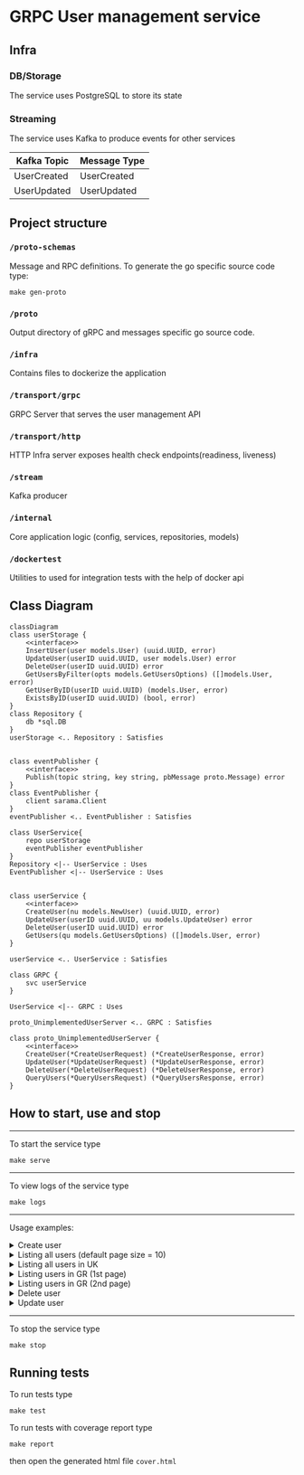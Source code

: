 # GRPC User management service 

## Infra

### DB/Storage

The service uses PostgreSQL to store its state

### Streaming

The service uses Kafka to produce events for other services

| Kafka Topic              | Message Type |
|--------------------------| ------------- |
| UserCreated   | UserCreated |
| UserUpdated        | UserUpdated |

## Project structure

### `/proto-schemas`
Message and RPC definitions.
To generate the go specific source code type:
```shell
make gen-proto
```
### `/proto`
Output directory of gRPC and messages specific go source code.
### `/infra`
Contains files to dockerize the application
### `/transport/grpc`
GRPC Server that serves the user management API 
### `/transport/http`
HTTP Infra server exposes health check endpoints(readiness, liveness)  
### `/stream`
Kafka producer
### `/internal`
Core application logic (config, services, repositories, models)
### `/dockertest`
Utilities to used for integration tests with the help of docker api

## Class Diagram
```mermaid
classDiagram
class userStorage {
    <<interface>>
    InsertUser(user models.User) (uuid.UUID, error)
    UpdateUser(userID uuid.UUID, user models.User) error
    DeleteUser(userID uuid.UUID) error
    GetUsersByFilter(opts models.GetUsersOptions) ([]models.User, error)
    GetUserByID(userID uuid.UUID) (models.User, error)
    ExistsByID(userID uuid.UUID) (bool, error)
}
class Repository {
    db *sql.DB
}
userStorage <.. Repository : Satisfies


class eventPublisher {
    <<interface>>
    Publish(topic string, key string, pbMessage proto.Message) error
}
class EventPublisher {
    client sarama.Client
}
eventPublisher <.. EventPublisher : Satisfies

class UserService{
    repo userStorage
    eventPublisher eventPublisher
}
Repository <|-- UserService : Uses
EventPublisher <|-- UserService : Uses


class userService {
    <<interface>>
    CreateUser(nu models.NewUser) (uuid.UUID, error)
    UpdateUser(userID uuid.UUID, uu models.UpdateUser) error
	DeleteUser(userID uuid.UUID) error
	GetUsers(qu models.GetUsersOptions) ([]models.User, error)
}

userService <.. UserService : Satisfies

class GRPC {
    svc userService
}

UserService <|-- GRPC : Uses

proto_UnimplementedUserServer <.. GRPC : Satisfies

class proto_UnimplementedUserServer {
    <<interface>>
    CreateUser(*CreateUserRequest) (*CreateUserResponse, error)
	UpdateUser(*UpdateUserRequest) (*UpdateUserResponse, error)
	DeleteUser(*DeleteUserRequest) (*DeleteUserResponse, error)
	QueryUsers(*QueryUsersRequest) (*QueryUsersResponse, error)
}

```


## How to start, use and stop
***
To start the service type
```shell
make serve
```

***

To view logs of the service type
```shell
make logs
```

***
Usage examples:


<details>
<summary>Create user</summary>

```shell
$ grpcurl -d '{"email":"user1@mail.com","first_name":"user1_name","last_name":"user1_lname","nickname":"user1_nkname","password":"secret","country":"GR"}' -plaintext localhost:50000 services.user.User/CreateUser
{
  "userId": "166f7137-8884-42ab-90b2-1c2d77fc1037"
}
```
</details>

<details>
<summary>Listing  all users (default page size = 10)</summary>

```shell
$ grpcurl -d '{}' -plaintext localhost:50000 services.user.User/QueryUsers
{
  "users": [
    {
      "id": "166f7137-8884-42ab-90b2-1c2d77fc1037",
      "email": "user1@mail.com",
      "firstName": "user1_name",
      "lastName": "user1_lname",
      "nickname": "user1_nkname",
      "country": "GR",
      "password": "$2a$10$LpgLzRcXkxU45Wwqgd.d9evdJ0wAV63LCFeLm.J78k2d1FBbnPNXG",
      "createdAt": "2022-08-16T22:54:06.419671Z"
    },
    {
      "id": "b3ce8fed-d5e8-4583-8783-b95969b5bc0c",
      "email": "user2@mail.com",
      "firstName": "user2_name",
      "lastName": "user2_lname",
      "nickname": "user2_nkname",
      "country": "GR",
      "password": "$2a$10$wNV.oRXIaAjPCbZp01zrf.KBwCq98AZZ1lEAEq/0VMEaEMlUSHiN6",
      "createdAt": "2022-08-16T22:54:34.134916Z"
    },
    {
      "id": "5631dc46-54a4-4f00-a296-faa248a98e8d",
      "email": "user3@mail.com",
      "firstName": "user3_name",
      "lastName": "user3_lname",
      "nickname": "user3_nkname",
      "country": "UK",
      "password": "$2a$10$KaIyJrMd3.o.KCSIQSV2MOdeIney1ejjdAcspFyLT3ysJwAraV.D.",
      "createdAt": "2022-08-16T22:54:58.116917Z"
    }
  ]
}

```
</details>

<details>
<summary>Listing  all users in UK</summary>

```shell
$ grpcurl -d '{"filter":{"country":"UK"}}' -plaintext localhost:50000 services.user.User/QueryUsers 
{
  "users": [
    {
      "id": "5631dc46-54a4-4f00-a296-faa248a98e8d",
      "email": "user3@mail.com",
      "firstName": "user3_name",
      "lastName": "user3_lname",
      "nickname": "user3_nkname",
      "country": "UK",
      "password": "$2a$10$KaIyJrMd3.o.KCSIQSV2MOdeIney1ejjdAcspFyLT3ysJwAraV.D.",
      "createdAt": "2022-08-16T22:54:58.116917Z"
    }
  ]
}

```
</details>

<details>
<summary>Listing users in GR (1st page)</summary>

```shell
$ grpcurl -d '{"page_size":1, "page_number":1 ,"filter":{"country":"GR"}}' -plaintext localhost:50000 services.user.User/QueryUsers
{
  "users": [
    {
      "id": "166f7137-8884-42ab-90b2-1c2d77fc1037",
      "email": "user1@mail.com",
      "firstName": "user1_name",
      "lastName": "user1_lname",
      "nickname": "user1_nkname",
      "country": "GR",
      "password": "$2a$10$LpgLzRcXkxU45Wwqgd.d9evdJ0wAV63LCFeLm.J78k2d1FBbnPNXG",
      "createdAt": "2022-08-16T22:54:06.419671Z"
    }
  ]
}

```
</details>

<details>
<summary>Listing users in GR (2nd page)</summary>

```shell
$ grpcurl -d '{"page_size":1, "page_number":2 ,"filter":{"country":"GR"}}' -plaintext localhost:50000 services.user.User/QueryUsers
{
  "users": [
    {
      "id": "b3ce8fed-d5e8-4583-8783-b95969b5bc0c",
      "email": "user2@mail.com",
      "firstName": "user2_name",
      "lastName": "user2_lname",
      "nickname": "user2_nkname",
      "country": "GR",
      "password": "$2a$10$wNV.oRXIaAjPCbZp01zrf.KBwCq98AZZ1lEAEq/0VMEaEMlUSHiN6",
      "createdAt": "2022-08-16T22:54:34.134916Z"
    }
  ]
}

```
</details>

<details>
<summary>Delete user</summary>

```shell
$ grpcurl -d '{"user_id":"166f7137-8884-42ab-90b2-1c2d77fc1037"}' -plaintext localhost:50000 services.user.User/DeleteUser
{
  "success": true
}

```
</details>

<details>
<summary>Update user</summary>

```shell
$ grpcurl -d '{"user_id":"b3ce8fed-d5e8-4583-8783-b95969b5bc0c", "fields":{"nickname":"batman"}}' -plaintext localhost:50000 services.user.User/UpdateUser
{
  "success": true
}

```
</details>

***

To stop the service type
```shell
make stop
```

## Running tests
To run tests type
```shell
make test
```

To run tests with coverage report type
```shell
make report
```
then open the generated html file `cover.html`
